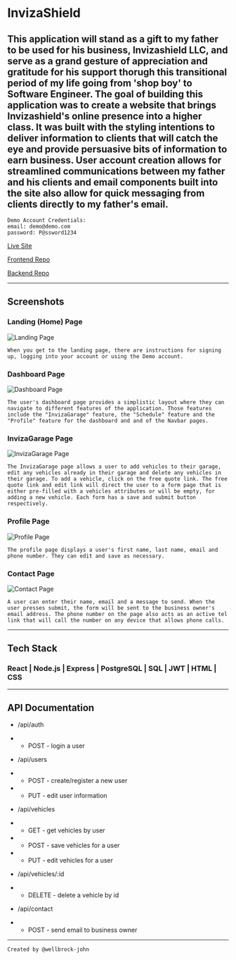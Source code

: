 # InvizaShield

## This application will stand as a gift to my father to be used for his business, Invizashield LLC, and serve as a grand gesture of appreciation and gratitude for his support thorugh this transitional period of my life going from 'shop boy' to Software Engineer. The goal of building this application was to create a website that brings Invizashield's online presence into a higher class. It was built with the styling intentions to deliver information to clients that will catch the eye and provide persuasive bits of information to earn business. User account creation allows for streamlined communications between my father and his clients and email components built into the site also allow for quick messaging from clients directly to my father's email.

```
Demo Account Credentials:
email: demo@demo.com
password: P@ssword1234
```

[Live Site]()

[Frontend Repo](https://github.com/wellbrock-john/ivizashield-client)

[Backend Repo](https://github.com/wellbrock-john/invizashield-server)

---

## Screenshots

### Landing (Home) Page

![Landing Page]()

```
When you get to the landing page, there are instructions for signing up, logging into your account or using the Demo account.
```

### Dashboard Page

![Dashboard Page]()

```
The user's dashboard page provides a simplistic layout where they can navigate to different features of the application. Those features include the "InvizaGarage" feature, the "Schedule" feature and the "Profile" feature for the dashboard and and of the Navbar pages.
```

### InvizaGarage Page

![InvizaGarage Page]()

```
The InvizaGarage page allows a user to add vehicles to their garage, edit any vehicles already in their garage and delete any vehicles in their garage. To add a vehicle, click on the free quote link. The free quote link and edit link will direct the user to a form page that is either pre-filled with a vehicles attributes or will be empty, for adding a new vehicle. Each form has a save and submit button respectively. 
```

### Profile Page

![Profile Page]()

```
The profile page displays a user's first name, last name, email and phone number. They can edit and save as necessary.
```

### Contact Page

![Contact Page]()

```
A user can enter their name, email and a message to send. When the user presses submit, the form will be sent to the business owner's email address. The phone number on the page also acts as an active tel link that will call the number on any device that allows phone calls.
```

---

## Tech Stack

### React | Node.js | Express | PostgreSQL | SQL | JWT | HTML | CSS

---

## API Documentation

- /api/auth
- - POST - login a user

- /api/users
- - POST - create/register a new user
- - PUT - edit user information

- /api/vehicles
- - GET - get vehicles by user
- - POST - save vehicles for a user
- - PUT - edit vehicles for a user

- /api/vehicles/:id
- - DELETE - delete a vehicle by id

- /api/contact
- - POST - send email to business owner

---

```
Created by @wellbrock-john
```
